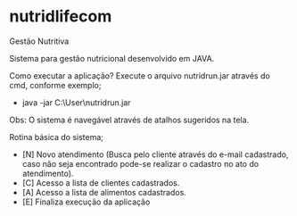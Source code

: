 # nutridlifecom
Gestão Nutritiva

Sistema para gestão nutricional desenvolvido em JAVA. 

Como executar a aplicação?
Execute o arquivo nutridrun.jar através do cmd, conforme exemplo;
* java -jar C:\User\nutridrun.jar

Obs: O sistema é navegável através de atalhos sugeridos na tela.

Rotina básica do sistema;
- [N] Novo atendimento (Busca pelo cliente através do e-mail cadastrado, caso não seja encontrado pode-se realizar o cadastro no ato do atendimento).
- [C] Acesso a lista de clientes cadastrados.
- [A] Acesso a lista de alimentos cadastrados.
- [E] Finaliza execução da aplicação


